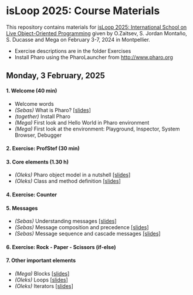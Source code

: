 # isLoop 2025: Course Materials

This repository contains materials for [isLoop 2025: International School on Live Object-Oriented Programming](https://isloop.pharo.org) 
given by O.Zaitsev, S. Jordan Montaño, S. Ducasse and Mega on February 3-7, 2024 in Montpellier.

- Exercise descriptions are in the folder Exercises
- Install Pharo using the PharoLauncher from http://www.pharo.org


## Monday, 3 February, 2025

#### 1. Welcome (40 min)

- Welcome words
- _(Sebas)_ What is Pharo? [[slides]](./slides/C019-W1S02-WhatIsPharo.pdf)
- _(together)_ Install Pharo
- _(Mega)_ First look and Hello World in Pharo environment
- _(Mega)_ First look at the environment: Playground, Inspector, System Browser, Debugger

#### 2. Exercise: ProfStef (30 min)

#### 3. Core elements (1.30 h)

- _(Oleks)_ Pharo object model in a nutshell [[slides]](./slides/C019-W1S04-PharoModelInaNushell.pdf)
- _(Oleks)_ Class and method definition [[slides]](./slides/C019-W1S06-ClassAndMethodDefinition.pdf)

#### 4. Exercise: Counter

#### 5. Messages 

- _(Sebas)_ Understanding messages [[slides]](./slides/C019-W2S01-Messages.pdf)
- _(Sebas)_ Message composition and precedence [[slides]](./slides/C019-W2S03-Messages-Precedence.pdf)
- _(Sebas)_ Message sequence and cascade messages [[slides]](./slides/C019-W2S04-Messages-Sequence.pdf)

#### 6. Exercise: Rock - Paper - Scissors (if-else)

#### 7. Other important elements

- _(Mega)_ Blocks [[slides]](./slides/C019-W2S06-Blocks.pdf)
- _(Oleks)_ Loops [[slides]](./slides/C019-W2S07-Loops.pdf)
- _(Oleks)_ Iterators [[slides]](./slides/C019-W3S09-Iterators.pdf)
